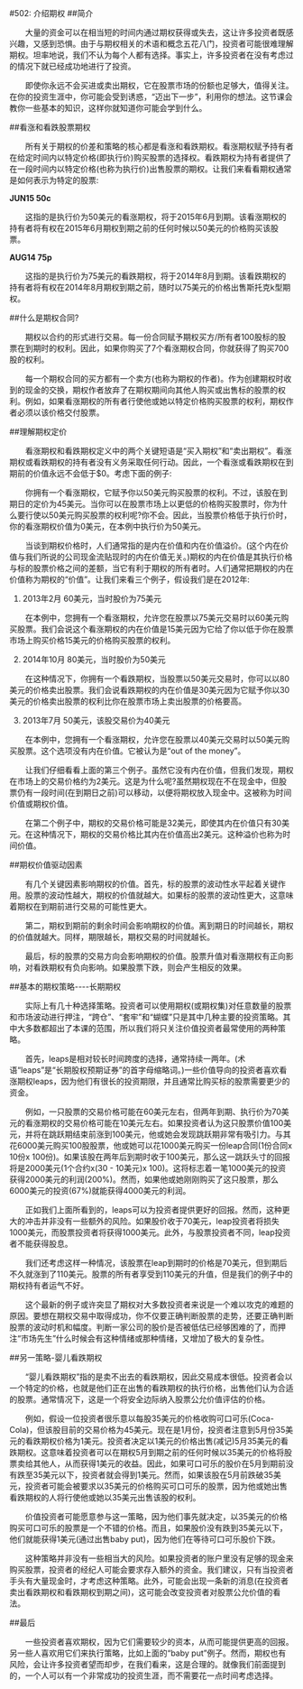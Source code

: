 #502: 介绍期权
##简介

　　大量的资金可以在相当短的时间内通过期权获得或失去，这让许多投资者既感兴趣，又感到恐惧。由于与期权相关的术语和概念五花八门，投资者可能很难理解期权。坦率地说，我们不认为每个人都有选择。事实上，许多投资者在没有考虑过的情况下就已经成功地进行了投资。

　　即使你永远不会买进或卖出期权，它在股票市场的份额也足够大，值得关注。在你的投资生涯中，你可能会受到诱惑，“迈出下一步”，利用你的想法。这节课会教你一些基本的知识，这样你就知道你可能会学到什么。

##看涨和看跌股票期权

　　所有关于期权的价差和策略的核心都是看涨和看跌期权。看涨期权赋予持有者在给定时间内以特定价格(即执行价)购买股票的选择权。看跌期权为持有者提供了在一段时间内以特定价格(也称为执行价)出售股票的期权。让我们来看看期权通常是如何表示为特定的股票:

**JUN15 50c**

　　这指的是执行价为50美元的看涨期权，将于2015年6月到期。该看涨期权的持有者将有权在2015年6月期权到期之前的任何时候以50美元的价格购买该股票。

**AUG14 75p**

　　这指的是执行价为75美元的看跌期权，将于2014年8月到期。该看跌期权的持有者将有权在2014年8月期权到期之前，随时以75美元的价格出售斯托克k型期权。

##什么是期权合同?

　　期权以合约的形式进行交易。每一份合同赋予期权买方/所有者100股标的股票在到期时的权利。因此，如果你购买了7个看涨期权合同，你就获得了购买700股的权利。

　　每一个期权合同的买方都有一个卖方(也称为期权的作者)。作为创建期权时收到的现金的交换，期权作者放弃了在期权期间向其他人购买或出售标的股票的权利。例如，如果看涨期权的所有者行使他或她以特定价格购买股票的权利，期权作者必须以该价格交付股票。

##理解期权定价

　　看涨期权和看跌期权定义中的两个关键短语是“买入期权”和“卖出期权”。看涨期权或看跌期权的持有者没有义务采取任何行动。因此，一个看涨或看跌期权在到期前的价值永远不会低于$0。考虑下面的例子:

　　你拥有一个看涨期权，它赋予你以50美元购买股票的权利。不过，该股在到期日的定价为45美元。当你可以在股票市场上以更低的价格购买股票时，你为什么要行使以50美元购买股票的权利呢?你不会。因此，当股票价格低于执行价时，你的看涨期权价值为0美元，在本例中执行价为50美元。

　　当谈到期权价格时，人们通常指的是内在价值和内在价值溢价。(这个内在价值与我们所说的公司现金流贴现时的内在价值无关。)期权的内在价值是其执行价格与标的股票价格之间的差额，当它有利于期权的所有者时。人们通常把期权的内在价值称为期权的“价值”。让我们来看三个例子，假设我们是在2012年:

1. 2013年2月 60美元，当时股价为75美元

　　在本例中，您拥有一个看涨期权，允许您在股票以75美元交易时以60美元购买股票。我们会说这个看涨期权的内在价值是15美元因为它给了你以低于你在股票市场上购买价格15美元的价格购买股票的权利。

2. 2014年10月 80美元，当时股价为50美元

　　在这种情况下，你拥有一个看跌期权，当股票以50美元交易时，你可以以80美元的价格卖出股票。我们会说看跌期权的内在价值是30美元因为它赋予你以30美元的价格卖出股票的权利比你在股票市场上卖出股票的价格要高。

3. 2013年7月 50美元，该股交易价为40美元

　　在本例中，您拥有一个看涨期权，允许您在股票以40美元交易时以50美元购买股票。这个选项没有内在价值。它被认为是“out of the money”。

　　让我们仔细看看上面的第三个例子。虽然它没有内在价值，但我们发现，期权在市场上的交易价格约为2美元。这是为什么呢?虽然期权现在不在现金中，但股票仍有一段时间(在到期日之前)可以移动，以便将期权放入现金中。这被称为时间价值或期权价值。

　　在第二个例子中，期权的交易价格可能是32美元，即使其内在价值只有30美元。在这种情况下，期权的交易价格比其内在价值高出2美元。这种溢价也称为时间价值。

##期权价值驱动因素

　　有几个关键因素影响期权的价值。首先，标的股票的波动性水平起着关键作用。股票的波动性越大，期权的价值就越大。如果标的股票的波动性更大，这意味着期权在到期前进行交易的可能性更大。

　　第二，期权到期前的剩余时间会影响期权的价值。离到期日的时间越长，期权的价值就越大。同样，期限越长，期权交易的时间就越长。

　　最后，标的股票的交易方向会影响期权的价值。股票升值对看涨期权有正向影响，对看跌期权有负向影响。如果股票下跌，则会产生相反的效果。

##基本的期权策略----长期期权 

　　实际上有几十种选择策略。投资者可以使用期权(或期权集)对任意数量的股票和市场波动进行押注，“跨仓”、“套牢”和“蝴蝶”只是其中几种主要的投资策略。其中大多数都超出了本课的范围，所以我们将只关注价值投资者最常使用的两种策略。

　　首先，leaps是相对较长时间跨度的选择，通常持续一两年。(术语“leaps”是“长期股权预期证券”的首字母缩略词。)一些价值导向的投资者喜欢看涨期权leaps，因为他们有很长的投资期限，并且通常比购买标的股票需要更少的资金。

　　例如，一只股票的交易价格可能在60美元左右，但两年到期、执行价为70美元的看涨期权的交易价格可能在10美元左右。如果投资者认为这只股票价值100美元，并将在跳跃期结束前涨到100美元，他或她会发现跳跃期非常有吸引力。与其花6000美元购买100股股票，他或她可以花1000美元购买一份leap合同(1份合同x 10份x 100份)。如果该股在两年后到期时收于100美元，那么这一跳跃头寸的回报将是2000美元(1个合约x(30 - 10美元)x 100)。这将标志着一笔1000美元的投资获得2000美元的利润(200%)。然而，如果他或她刚刚购买了这只股票，那么6000美元的投资(67%)就能获得4000美元的利润。

　　正如我们上面所看到的，leaps可以为投资者提供更好的回报。然而，这种更大的冲击并非没有一些额外的风险。如果股价收于70美元，leap投资者将损失1000美元，而股票投资者将获得1000美元。此外，与股票投资者不同，leap投资者不能获得股息。

　　我们还考虑这样一种情况，该股票在leap到期时的价格是70美元，但到期后不久就涨到了110美元。股票的所有者享受到110美元的升值，但是我们的例子中的期权持有者运气不好。

　　这个最新的例子或许突显了期权对大多数投资者来说是一个难以攻克的难题的原因。要想在期权交易中取得成功，你不仅要正确判断股票的走势，还要正确判断股票的波动时机和幅度。判断一家公司的股价是否被低估已经够困难的了，而押注“市场先生”什么时候会有这种情绪或那种情绪，又增加了极大的复杂性。


##另一策略-婴儿看跌期权

　　“婴儿看跌期权”指的是卖不出去的看跌期权，因此交易成本很低。投资者会以一个特定的价格，也就是他们正在出售的看跌期权的执行价格，出售他们认为合适的股票。通常情况下，这是一个将安全边际纳入股票公允价值评估的价格。

　　例如，假设一位投资者很乐意以每股35美元的价格收购可口可乐(Coca-Cola)，但该股目前的交易价格为45美元。现在是1月份，投资者注意到5月份35美元的看跌期权价格为1美元。投资者决定以1美元的价格出售(减记)5月35美元的看跌期权。这意味着投资者可以在期权5月到期之前的任何时候以35美元的价格将股票卖给其他人，从而获得1美元的收益。因此，如果可口可乐的股价在5月到期前没有跌至35美元以下，投资者就会得到1美元。然而，如果该股在5月前跌破35美元，投资者可能会被要求以35美元的价格购买可口可乐的股票，因为他或她出售看跌期权的人将行使他或她以35美元出售该股的权利。

　　价值投资者可能愿意参与这一策略，因为他们事先就决定，以35美元的价格购买可口可乐的股票是一个不错的价格。而且，如果股价没有跌到35美元以下，他们就能获得1美元(通过出售baby put)，因为他们在等待可口可乐股价下跌。

　　这种策略并非没有一些相当大的风险。如果投资者的账户里没有足够的现金来购买股票，投资者的经纪人可能会要求存入额外的资金。我们建议，只有当投资者手头有大量现金时，才考虑这种策略。此外，可能会出现一条新的消息(在投资者卖出看跌期权和看跌期权到期之间)，这可能会改变投资者对股票公允价值的看法。

##最后

　　一些投资者喜欢期权，因为它们需要较少的资本，从而可能提供更高的回报。另一些人喜欢用它们来执行策略，比如上面的“baby put”例子。然而，期权也有风险，会让许多投资者望而却步，在我们看来，这是合理的。就像我们前面提到的，一个人可以有一个非常成功的投资生涯，而不需要花一点时间考虑选择。

